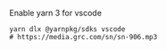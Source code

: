 Enable yarn 3 for vscode

```terminal
yarn dlx @yarnpkg/sdks vscode
# https://media.grc.com/sn/sn-906.mp3

```

